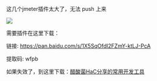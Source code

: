 这几个jmeter插件太大了，无法 push 上来

![](https://cdn.jsdelivr.net/gh/DogerRain/image@main/img-202112/image-20211229154254132.png)

需要插件在这里下载：

链接: https://pan.baidu.com/s/1X5SqOfdI2FZmY-ktLJ-PcA 

提取码: wfpb

如果失效了，到这里下载：[醋酸菌HaC分享的常用开发工具](https://rain.baimuxym.cn/article/5#menu_7)


